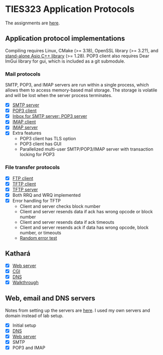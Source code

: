 # TIES323 Application Protocols

The assignments are [here](http://users.jyu.fi/~arjuvi/opetus/ties323/2018/demot.html).

## Application protocol implementations

Compiling requires Linux, CMake (>= 3.18), OpenSSL library (>= 3.2?), and [stand-alone Asio C++ library](https://think-async.com/Asio/) (>= 1.28). POP3 client also requires Dear ImGui library for gui, which is included as a git submodule.

### Mail protocols

SMTP, POP3, and IMAP servers are run within a single process, which allows them to access memory-based mail storage. The storage is volatile and will be lost when the server process terminates. 

- [x] [SMTP server](/protocols/mail/smtp_server)
- [x] [POP3 client](/protocols/mail/pop3_client)
- [x] [Inbox for SMTP server; POP3 server](/protocols/mail/smtp_server)
- [x] [IMAP client](/protocols/mail/imap_client)
- [x] [IMAP server](/protocols/mail/smtp_server)
- [x] Extra features
    - POP3 client has TLS option
    - POP3 client has GUI
    - Parallelized multi-user SMTP/POP3/IMAP server with transaction locking for POP3

### File transfer protocols

- [x] [FTP client](/protocols/ftp/ftp_client)
- [x] [TFTP client](/protocols/ftp/tftp_client)
- [x] [TFTP server](/protocols/ftp/tftp_server)
- [x] Both RRQ and WRQ implemented
- [x] Error handling for TFTP
    - Client and server checks block number
    - Client and server resends data if ack has wrong opcode or block number
    - Client and server resends data if ack timeouts
    - Client and server resends ack if data has wrong opcode, block number, or timeouts
    - [Random error test](/protocols/ftp/tftp_server/README.md)

## Kathará

- [x] [Web server](/kathara/web_server)
- [x] [CGI](/kathara/cgi)
- [x] [DNS](/kathara/dns)
- [x] [Walkthrough](/kathara/walkthrough)

## Web, email and DNS servers 

Notes from setting up the servers are [here](/server/README.md). I used my own servers and domain instead of lab setup.

- [x] Initial setup
- [x] [DNS](https://zonemaster.fi/result/fffd98e51a990217)
- [x] [Web server](https://ofu.fi)
- [x] SMTP
- [x] POP3 and IMAP
